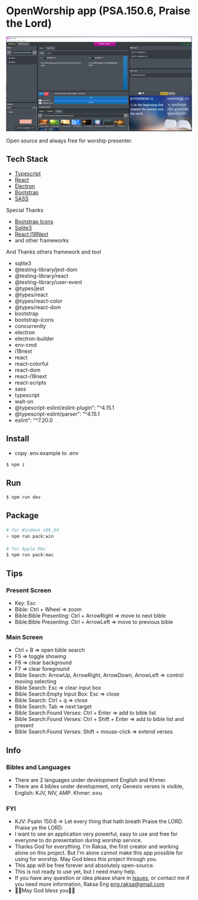 # OpenWorship app (PSA.150.6, Praise the Lord)

![OpenWorship app 01/30/22](./docs/open-worship-app-01-30-22.png)

Open source and always free for worship presenter.

## Tech Stack
* [Typescript](https://www.typescriptlang.org/)
* [React](https://reactjs.org/)
* [Electron](https://www.electronjs.org/)
* [Bootstrap](https://getbootstrap.com/)
* [SASS](https://sass-lang.com/)

Special Thanks
* [Bootstrap Icons](https://icons.getbootstrap.com/)
* [Sqlite3](https://www.sqlite.org/index.html)
* [React I18Next](https://react.i18next.com/)
* and other frameworks

And Thanks others framework and tool
* sqlite3
* @testing-library/jest-dom
* @testing-library/react
* @testing-library/user-event
* @types/jest
* @types/react
* @types/react-color
* @types/react-dom
* bootstrap
* bootstrap-icons
* concurrently
* electron
* electron-builder
* env-cmd
* i18next
* react
* react-colorful
* react-dom
* react-i18next
* react-scripts
* sass
* typescript
* wait-on
* @typescript-eslint/eslint-plugin": "^4.15.1
* @typescript-eslint/parser": "^4.15.1
* eslint": "^7.20.0

## Install

* copy .env.example to .env

```bash
$ npm i
```

## Run

```bash
$ npm run dev
```
## Package

```bash
# for Windows x86_64
> npm run pack:win

# for Apple Mac
$ npm run pack:mac
```
## Tips

### Present Screen

* Key: Esc
* Bible: Ctrl + Wheel => zoom
* Bible:Bible Presenting: Ctrl + ArrowRight => move to next bible
* Bible:Bible Presenting: Ctrl + ArrowLeft => move to previous bible

### Main Screen

* Ctrl + B => open bible search
* F5 => toggle showing
* F6 => clear background
* F7 => clear foreground
* Bible Search: ArrowUp, ArrowRight, ArrowDown, ArrowLeft => control moving selecting
* Bible Search: Esc => clear input box
* Bible Search:Empty Input Box: Esc => close
* Bible Search: Ctrl + q => close
* Bible Search: Tab => next target
* Bible Search:Found Verses: Ctrl + Enter => add to bible list
* Bible Search:Found Verses: Ctrl + Shift + Enter => add to bible list and present
* Bible Search:Found Verses: Shift + mouse-click => extend verses

## Info

### Bibles and Languages

* There are 2 languages under development English and Khmer.
* There are 4 bibles under development, only Genesis verses is visible, English: KJV, NIV, AMP. Khmer: ពគប

### FYI

* KJV: Psalm 150:6
 => Let every thing that hath breath Praise the LORD. Praise ye the LORD.
* I want to see an application very powerful, easy to use and free for everyone to do presentation during worship service.
* Thanks God for everything. I'm Raksa, the first creator and working alone on this project. But I'm alone cannot make this app possible for using for worship. May God bless this project through you.
* This app will be free forever and absolutely open-source.
* This is not ready to use yet, but I need many help.
* If you have any question or idea please share in [Issues](https://github.com/OpenWorshipApp/open-worship-app-dt/issues), or contact me if you need more information, Raksa Eng <eng.raksa@gmail.com>
* 🙏🏻May God bless you🙏🏻